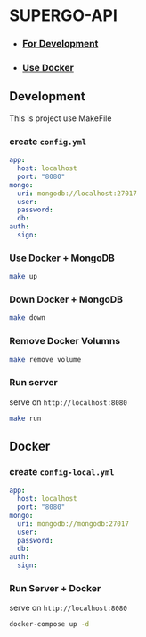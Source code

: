 # SUPERGO-API

- ### [For Development](#development)
- ### [Use Docker](#docker)

## Development

This is project use MakeFile

### create `config.yml`

```yaml
app:
  host: localhost
  port: "8080"
mongo:
  uri: mongodb://localhost:27017
  user:
  password:
  db:
auth:
  sign:
```

### Use Docker + MongoDB

```sh
make up
```

### Down Docker + MongoDB

```sh
make down
```

### Remove Docker Volumns

```sh
make remove volume
```

### Run server

serve on `http://localhost:8080`

```sh
make run
```

## Docker

### create `config-local.yml`

```yaml
app:
  host: localhost
  port: "8080"
mongo:
  uri: mongodb://mongodb:27017
  user:
  password:
  db:
auth:
  sign:
```

### Run Server + Docker

serve on `http://localhost:8080`

```sh
docker-compose up -d
```

